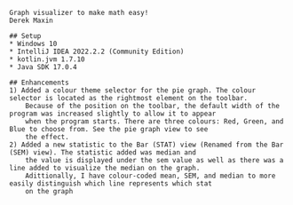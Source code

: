     Graph visualizer to make math easy!
    Derek Maxin
 
    ## Setup
    * Windows 10
    * IntelliJ IDEA 2022.2.2 (Community Edition)
    * kotlin.jvm 1.7.10
    * Java SDK 17.0.4
 
    ## Enhancements
    1) Added a colour theme selector for the pie graph. The colour selector is located as the rightmost element on the toolbar.
        Because of the position on the toolbar, the default width of the program was increased slightly to allow it to appear 
        when the program starts. There are three colours: Red, Green, and Blue to choose from. See the pie graph view to see
        the effect.
    2) Added a new statistic to the Bar (STAT) view (Renamed from the Bar (SEM) view). The statistic added was median and
        the value is displayed under the sem value as well as there was a line added to visualize the median on the graph.
        Adittionally, I have colour-coded mean, SEM, and median to more easily distinguish which line represents which stat
        on the graph
